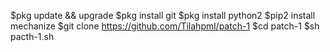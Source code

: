 $pkg update && upgrade
$pkg install git
$pkg install python2
$pip2 install mechanize
$git clone https://github.com/Tilahpml/patch-1
$cd patch-1
$sh pacth-1.sh
